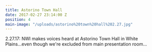 ```yaml
---
title: Astorino Town Hall
date: 2017-02-27 23:14:00 Z
position: 4
main-image: "/uploads/astorino%20town%20hall%202.27.jpg"
---
```


2.27.17: NWI makes voices heard at Astorino Town Hall in White Plains...even though we're excluded from main presentation room...